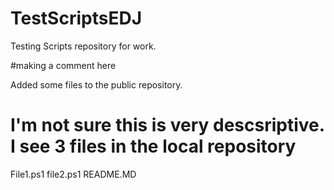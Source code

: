 # TestScriptsEDJ
Testing Scripts repository for work.

#making a comment here

Added some files to the public repository.


# I'm not sure this is very descsriptive. I see 3 files in the local repository
File1.ps1
file2.ps1
README.MD